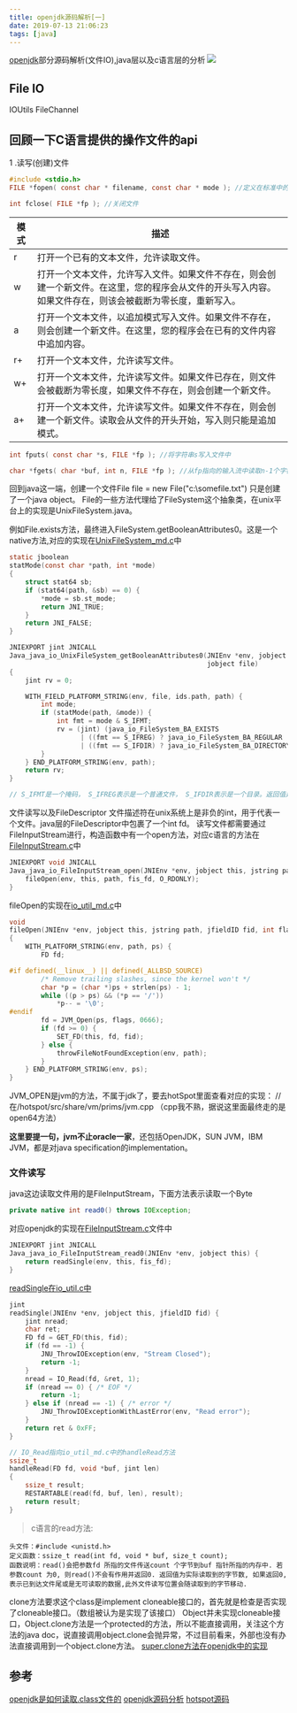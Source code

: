 ```yaml
---
title: openjdk源码解析[一]
date: 2019-07-13 21:06:23
tags: [java]
---
```



[openjdk](https://github.com/AdoptOpenJDK/openjdk-jdk8u/blob/master/jdk/src/windows/native/java/net/SocketOutputStream.c)部分源码解析(文件IO),java层以及c语言层的分析
![](https://www.haldir66.ga/static/imgs/BlueShark_EN-AU12265881842_1920x1080.jpg)

<!--more-->

## File IO

IOUtils 
FileChannel


## 回顾一下C语言提供的操作文件的api

1 .读写(创建)文件
```c
#include <stdio.h> 
FILE *fopen( const char * filename, const char * mode ); //定义在标准中的，所以是跨平台的

int fclose( FILE *fp ); //关闭文件
```

| 模式 | 描述 |
| ------ | ------ |
| r | 打开一个已有的文本文件，允许读取文件。 | 
| w | 打开一个文本文件，允许写入文件。如果文件不存在，则会创建一个新文件。在这里，您的程序会从文件的开头写入内容。如果文件存在，则该会被截断为零长度，重新写入。 |
| a | 打开一个文本文件，以追加模式写入文件。如果文件不存在，则会创建一个新文件。在这里，您的程序会在已有的文件内容中追加内容。 | 
| r+ | 打开一个文本文件，允许读写文件。 | 
| w+ | 打开一个文本文件，允许读写文件。如果文件已存在，则文件会被截断为零长度，如果文件不存在，则会创建一个新文件。 | 
| a+ | 打开一个文本文件，允许读写文件。如果文件不存在，则会创建一个新文件。读取会从文件的开头开始，写入则只能是追加模式。 | 


```c
int fputs( const char *s, FILE *fp ); //将字符串s写入文件中

char *fgets( char *buf, int n, FILE *fp ); //从fp指向的输入流中读取n-1个字符，并且自动追加一个 null 字符来终止字符串
```

回到java这一端，创建一个文件File file = new File("c:\somefile.txt") 只是创建了一个java object。
File的一些方法代理给了FileSystem这个抽象类，在unix平台上的实现是UnixFileSystem.java。


例如File.exists方法，最终进入FileSystem.getBooleanAttributes0。这是一个native方法,对应的实现在[UnixFileSystem_md.c](https://github.com/openjdk-mirror/jdk7u-jdk/blob/master/src/solaris/native/java/io/UnixFileSystem_md.c)中
```c
static jboolean
statMode(const char *path, int *mode)
{
    struct stat64 sb;
    if (stat64(path, &sb) == 0) {
        *mode = sb.st_mode;
        return JNI_TRUE;
    }
    return JNI_FALSE;
}

JNIEXPORT jint JNICALL
Java_java_io_UnixFileSystem_getBooleanAttributes0(JNIEnv *env, jobject this,
                                                  jobject file)
{
    jint rv = 0;

    WITH_FIELD_PLATFORM_STRING(env, file, ids.path, path) {
        int mode;
        if (statMode(path, &mode)) {
            int fmt = mode & S_IFMT;
            rv = (jint) (java_io_FileSystem_BA_EXISTS
                  | ((fmt == S_IFREG) ? java_io_FileSystem_BA_REGULAR : 0)
                  | ((fmt == S_IFDIR) ? java_io_FileSystem_BA_DIRECTORY : 0));
        }
    } END_PLATFORM_STRING(env, path);
    return rv;
}

// S_IFMT是一个掩码， S_IFREG表示是一个普通文件， S_IFDIR表示是一个目录。返回值是一个int（其中4位被分别用于存储BA_HIDDEN，BA_DIRECTORY，BA_REGULAR，BA_EXISTS），足以表达文件的这几种常用属性。java层获取对应的属性后，进行位运算就能知道这个文件的属性了。
```

文件读写以及FileDescriptor
文件描述符在unix系统上是非负的int，用于代表一个文件。java层的FileDescriptor中包裹了一个int fd。
读写文件都需要通过FileInputStream进行，构造函数中有一个open方法，对应c语言的方法在
[FileInputStream.c](https://github.com/openjdk-mirror/jdk7u-jdk/blob/master/src/share/native/java/io/FileInputStream.c)中
```c
JNIEXPORT void JNICALL
Java_java_io_FileInputStream_open(JNIEnv *env, jobject this, jstring path) {
    fileOpen(env, this, path, fis_fd, O_RDONLY);
}
```
fileOpen的实现在[io_util_md.c](https://github.com/openjdk-mirror/jdk7u-jdk/blob/master/src/solaris/native/java/io/io_util_md.c)中
```c
void
fileOpen(JNIEnv *env, jobject this, jstring path, jfieldID fid, int flags)
{
    WITH_PLATFORM_STRING(env, path, ps) {
        FD fd;

#if defined(__linux__) || defined(_ALLBSD_SOURCE)
        /* Remove trailing slashes, since the kernel won't */
        char *p = (char *)ps + strlen(ps) - 1;
        while ((p > ps) && (*p == '/'))
            *p-- = '\0';
#endif
        fd = JVM_Open(ps, flags, 0666); 
        if (fd >= 0) {
            SET_FD(this, fd, fid);
        } else {
            throwFileNotFoundException(env, path);
        }
    } END_PLATFORM_STRING(env, ps);
}
```
JVM_OPEN是jvm的方法，不属于jdk了，要去hotSpot里面查看对应的实现：
//  在/hotspot/src/share/vm/prims/jvm.cpp （cpp我不熟，据说这里面最终走的是 open64方法）

**这里要提一句，jvm不止oracle一家**，还包括OpenJDK，SUN JVM，IBM JVM，都是对java specification的implementation。


### 文件读写
java这边读取文件用的是FileInputStream，下面方法表示读取一个Byte
```java
private native int read0() throws IOException; 
```

对应openjdk的实现在[FileInputStream.c](https://github.com/AdoptOpenJDK/openjdk-jdk8u/blob/master/jdk/src/share/native/java/io/FileInputStream.c)文件中
```c
JNIEXPORT jint JNICALL
Java_java_io_FileInputStream_read0(JNIEnv *env, jobject this) {
    return readSingle(env, this, fis_fd);
}
```

[readSingle在io_util.c中](https://github.com/AdoptOpenJDK/openjdk-jdk8u/blob/master/jdk/src/share/native/java/io/io_util.c)

```c
jint
readSingle(JNIEnv *env, jobject this, jfieldID fid) {
    jint nread;
    char ret;
    FD fd = GET_FD(this, fid);
    if (fd == -1) {
        JNU_ThrowIOException(env, "Stream Closed");
        return -1;
    }
    nread = IO_Read(fd, &ret, 1);
    if (nread == 0) { /* EOF */
        return -1;
    } else if (nread == -1) { /* error */
        JNU_ThrowIOExceptionWithLastError(env, "Read error");
    }
    return ret & 0xFF;
}

// IO_Read指向io_util_md.c中的handleRead方法
ssize_t
handleRead(FD fd, void *buf, jint len)
{
    ssize_t result;
    RESTARTABLE(read(fd, buf, len), result);
    return result;
}
```

> c语言的read方法:
```
头文件：#include <unistd.h>
定义函数：ssize_t read(int fd, void * buf, size_t count);
函数说明：read()会把参数fd 所指的文件传送count 个字节到buf 指针所指的内存中. 若参数count 为0, 则read()不会有作用并返回0. 返回值为实际读取到的字节数, 如果返回0, 表示已到达文件尾或是无可读取的数据,此外文件读写位置会随读取到的字节移动.
```


clone方法要求这个class是implement cloneable接口的，首先就是检查是否实现了cloneable接口。（数组被认为是实现了该接口）
Object并未实现cloneable接口，Object.clone方法是一个protected的方法，所以不能直接调用，关注这个方法的java doc，说直接调用object.clone会抛异常，不过目前看来，外部也没有办法直接调用到一个object.clone方法。
[super.clone方法在openjdk中的实现](https://stackoverflow.com/questions/12032292/is-it-possible-to-find-the-source-for-a-java-native-method)

## 参考
[openjdk是如何读取.class文件的](https://fansunion.blog.csdn.net/article/details/13252309)
[openjdk源码分析](https://hunterzhao.io/)
[hotspot源码](https://github.com/openjdk-mirror/jdk7u-hotspot)